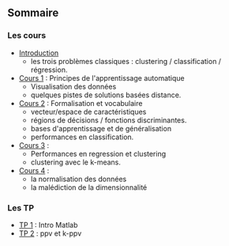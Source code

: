## Sommaire

### Les cours

- [Introduction](00_intro.md)
  - les trois problèmes classiques : clustering / classification /
  régression.
- [Cours 1](01_cours1.md) : Principes de l'apprentissage automatique
  - Visualisation des données
  - quelques pistes de solutions basées distance.
- [Cours 2](02_cours2.md) : Formalisation et vocabulaire
  - vecteur/espace de caractéristiques
  - régions de décisions / fonctions discriminantes.
  - bases d'apprentissage et de généralisation
  - performances en classification.
- [Cours 3](03_cours3.md) :
  - Performances en regression et clustering
  - clustering avec le k-means.
- [Cours 4](04_cours4.md) :
    - la normalisation des données
    - la malédiction de la dimensionnalité

### Les TP

- [TP 1](TP/tp1.md) : Intro Matlab
- [TP 2](TP/tp2.md) : ppv et k-ppv
